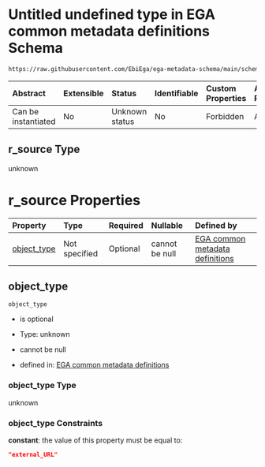 # Untitled undefined type in EGA common metadata definitions Schema

```txt
https://raw.githubusercontent.com/EbiEga/ega-metadata-schema/main/schemas/EGA.common-definitions.json#/definitions/r-source-external_URL/properties/r_source
```



| Abstract            | Extensible | Status         | Identifiable | Custom Properties | Additional Properties | Access Restrictions | Defined In                                                                                           |
| :------------------ | :--------- | :------------- | :----------- | :---------------- | :-------------------- | :------------------ | :--------------------------------------------------------------------------------------------------- |
| Can be instantiated | No         | Unknown status | No           | Forbidden         | Allowed               | none                | [EGA.common-definitions.json\*](../../../schemas/EGA.common-definitions.json "open original schema") |

## r\_source Type

unknown

# r\_source Properties

| Property                     | Type          | Required | Nullable       | Defined by                                                                                                                                                                                                                                                                                                                 |
| :--------------------------- | :------------ | :------- | :------------- | :------------------------------------------------------------------------------------------------------------------------------------------------------------------------------------------------------------------------------------------------------------------------------------------------------------------------- |
| [object\_type](#object_type) | Not specified | Optional | cannot be null | [EGA common metadata definitions](ega-12-definitions-relationship-source-external_url-properties-r_source-properties-object_type.md "https://raw.githubusercontent.com/EbiEga/ega-metadata-schema/main/schemas/EGA.common-definitions.json#/definitions/r-source-external_URL/properties/r_source/properties/object_type") |

## object\_type



`object_type`

*   is optional

*   Type: unknown

*   cannot be null

*   defined in: [EGA common metadata definitions](ega-12-definitions-relationship-source-external_url-properties-r_source-properties-object_type.md "https://raw.githubusercontent.com/EbiEga/ega-metadata-schema/main/schemas/EGA.common-definitions.json#/definitions/r-source-external_URL/properties/r_source/properties/object_type")

### object\_type Type

unknown

### object\_type Constraints

**constant**: the value of this property must be equal to:

```json
"external_URL"
```
